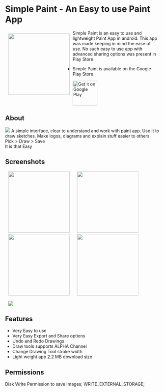 # Simple Paint - An Easy to use Paint App 

<img src="https://play-lh.googleusercontent.com/Ey5Ls1b1Qz7KMXwKaiZJKsgXeEWIABEdQcKD6WpYwV2BOjgnqPg60gfEiG-w5ypiag=s180-rw" align="left"
width="200" hspace="10" vspace="10">

Simple Paint is an easy to use and lightweight Paint App in android. This app was made keeping in mind the ease of use. No such easy to use app with advanced sharing options was present in Play Store
<br>
<div class="clearfix"></div>

 - Simple Paint is available on the Google Play Store
<p align="left">
<a href="https://play.google.com/store/apps/details?id=com.teamvoyager.myapplication">
    <img alt="Get it on Google Play"
        height="80"
        src="https://play.google.com/intl/en_us/badges/images/generic/en_badge_web_generic.png" />
</a>  
        </p>

## About
<img src="https://play-lh.googleusercontent.com/3Rr50znb9IORoG4z8-H_rZfN3ywbRUA3_ZCm7VoxEZU4KwFZm4HYV8gsZlOJ6TvF-e8=w720-h310-rw">
A simple interface, clear to understand and work with paint app. Use it to draw sketches. Make logos, diagrams and explain stuff easier to others. Pick > Draw > Save
<br>It is that Easy

## Screenshots

<img src="https://play-lh.googleusercontent.com/3JuMe7yw08IGouuHzfm3vMUGgsNoH9B63CAMbH4TEEu5YpSOUAubS_728U4tzQ1nXg=w720-h310-rw"
width="200"
    hspace="10" vspace="1">
<img src="https://play-lh.googleusercontent.com/G8cgeXYbSXHtj_ZHxlwJG6FD9blDPFZh1qLeY9EmGpfXUrPaA8fA--Rnu8ac4vRY0w=w720-h310-rw"
width="200"
    hspace="10" vspace="1">
    <img src="https://play-lh.googleusercontent.com/Z30cMcFyM-P6IcWbpVtqi20y5vYXDO1D3MYT3gh9Hdjwr4OJj0Tj0bD7RA7ZGBdHcA=w720-h310-rw"
width="200"
    hspace="10" vspace="1">
    <img src="https://play-lh.googleusercontent.com/bokdqYzJr0rYUp0t2u5w5TWvSfhmk95Yxcg7zCLUxtr8QYcBO8XAuXsJZrbUCvP2SmZ6=w720-h310-rw"
width="200"
    hspace="10" vspace="1">
    <div class="clearfix"></div>
    <img src="https://play-lh.googleusercontent.com/_2I_xviVuMm8pajqapyBst5u5kQWjsTvUuMjdkRN_axt3eP6WU7jqca3HyVA29dfcR6s=w720-h310-rw"
    hspace="10" vspace="1">

## Features
- Very Easy to use
- Very Easy Export and Share options
- Undo and Redo Drawings
- Draw tools supports ALPHA Channel
- Change Drawing Tool stroke width
- Light weight app 2.2 MB download size


## Permissions
Disk Write Permission to save Images; WRITE_EXTERNAL_STORAGE;




